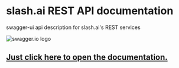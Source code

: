 # slash.ai REST API documentation
swagger-ui api description for slash.ai's REST services

![swagger.io logo](https://github.com/slashai/apidoc/blob/master/swagger.png?raw=true "SWAGGER UI LOGO, swagger.io")

## [Just click here to open the documentation.](http://editor.swagger.io/#/?import=https://raw.githubusercontent.com/slashai/apidoc/master/swagger.yml "slash.ai api documentation")
